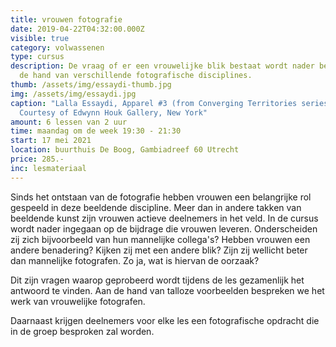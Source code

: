 ```yaml
---
title: vrouwen fotografie
date: 2019-04-22T04:32:00.000Z
visible: true
category: volwassenen
type: cursus
description: De vraag of er een vrouwelijke blik bestaat wordt nader bekeken aan
  de hand van verschillende fotografische disciplines.
thumb: /assets/img/essaydi-thumb.jpg
img: /assets/img/essaydi.jpg
caption: "Lalla Essaydi, Apparel #3 (from Converging Territories series), 2003.
  Courtesy of Edwynn Houk Gallery, New York"
amount: 6 lessen van 2 uur
time: maandag om de week 19:30 - 21:30
start: 17 mei 2021
location: buurthuis De Boog, Gambiadreef 60 Utrecht
price: 285.-
inc: lesmateriaal
---
```

Sinds het ontstaan van de fotografie hebben vrouwen een belangrijke rol gespeeld in deze beeldende discipline. Meer dan in andere takken van beeldende kunst zijn vrouwen actieve deelnemers in het veld. In de cursus wordt nader ingegaan op de bijdrage die vrouwen leveren. Onderscheiden zij zich bijvoorbeeld van hun mannelijke collega's? Hebben vrouwen een andere benadering? Kijken zij met een andere blik? Zijn zij wellicht beter dan mannelijke fotografen. Zo ja, wat is hiervan de oorzaak?

Dit zijn vragen waarop geprobeerd wordt tijdens de les gezamenlijk het antwoord te vinden. Aan de hand van talloze voorbeelden bespreken we het werk van vrouwelijke fotografen. 

Daarnaast krijgen deelnemers voor elke les een fotografische opdracht die in de groep besproken zal worden.
